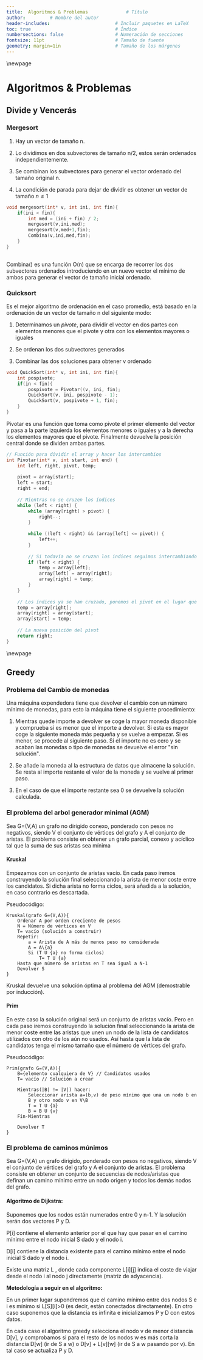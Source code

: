 ```yaml
---
title:	Algoritmos & Problemas				# Título
author: 		# Nombre del autor
header-includes:      	 	        	# Incluir paquetes en LaTeX
toc: true                   			# Índice
numbersections: false       			# Numeración de secciones
fontsize: 11pt              			# Tamaño de fuente
geometry: margin=1in        			# Tamaño de los márgenes
---
```


\newpage 

# Algoritmos & Problemas

## Divide y Vencerás

### Mergesort

1. Hay un vector de tamaño n.

2. Lo dividimos en dos subvectores de tamaño n/2, estos serán
   ordenados independientemente. 

3. Se combinan los subvectores para generar el vector ordenado del
   tamaño original n.
   
4. La condición de parada para dejar de dividir es obtener un vector
   de tamaño $n\leq 1$
   
```c
void mergesort(int* v, int ini, int fin){
	if(ini < fin){
		int med = (ini + fin) / 2;
		mergesort(v,ini,med);
		mergesort(v,med+1,fin);
		Combina(v,ini,med,fin);
	}
}
		
```
Combina() es una función O(n) que se encarga de recorrer los dos
subvectores ordenados introduciendo en un nuevo vector el mínimo de
ambos para generar el vector de tamaño inicial ordenado.

### Quicksort

Es el mejor algoritmo de ordenación en el caso promedio, está basado
en la ordenación de un vector de tamaño n del siguiente modo:

1. Determinamos un *pivote*, para dividir el vector en dos partes con
   elementos menores que el pivote y otra con los elementos mayores o
   iguales
   
2. Se ordenan los dos subvectores generados

3. Combinar las dos soluciones para obtener v ordenado

```c
void QuickSort(int* v, int ini, int fin){
	int pospivote;
	if(in < fin){
		pospivote = Pivotar((v, ini, fin);
		QuickSort(v, ini, pospivote - 1);
		QuickSort(v, pospivote + 1, fin);
	}
}
```

Pivotar es una función que toma como pivote el primer elemento del
vector y pasa a la parte izquierda los elementos menores o iguales y
a la derecha los elementos mayores que el pivote. Finalmente devuelve
la posición central donde se dividen ambas partes.

```c
// Función para dividir el array y hacer los intercambios
int Pivotar(int* v, int start, int end) {
    int left, right, pivot, temp;
 
    pivot = array[start];
    left = start;
    right = end;
 
    // Mientras no se cruzen los índices
    while (left < right) {
        while (array[right] > pivot) {
            right--;
        }
 
        while ((left < right) && (array[left] <= pivot)) {
            left++;
        }
 
        // Si todavía no se cruzan los indices seguimos intercambiando
        if (left < right) {
            temp = array[left];
            array[left] = array[right];
            array[right] = temp;
        }
    }
 
    // Los índices ya se han cruzado, ponemos el pivot en el lugar que le corresponde
    temp = array[right];
    array[right] = array[start];
    array[start] = temp;
 
    // La nueva posición del pivot
    return right;
}
```

\newpage

## Greedy

### Problema del Cambio de monedas

Una máquina expendedora tiene que devolver el cambio con un número
mínimo de monedas, para esto la máquina tiene el siguiente
procedimiento:

1. Mientras quede importe a devolver se coge la mayor moneda
   disponible y comprueba si es menor que el importe a devolver. Si
   esta es mayor coge la siguiente moneda más pequeña y se vuelve a
   empezar. Si es menor, se procede al siguiente paso. Si el importe
   no es cero y se acaban las monedas o tipo de monedas se devuelve el
   error "sin solución".
   
2. Se añade la moneda al la estructura de datos que almacene la
   solución. Se resta al importe restante el valor de la moneda y se
   vuelve al primer paso.
   
3. En el caso de que el importe restante sea 0 se devuelve la solución
   calculada.
   
### El problema del arbol generador minimal (AGM)

Sea G=(V,A) un grafo no dirigido conexo, ponderado con pesos no
negativos, siendo V el conjunto de vértices del grafo y A el conjunto
de aristas. El problema consiste en obtener un grafo parcial, conexo y
acíclico tal que la suma de sus aristas sea mínima

#### Kruskal

Empezamos con un conjunto de aristas vacío. En cada paso iremos
construyendo la solución final seleccionando la arista de menor coste
entre los candidatos. Si dicha arista no forma ciclos, será añadida a
la solución, en caso contrario es descartada.

Pseudocódigo:
```
Kruskal(grafo G=(V,A)){
	Ordenar A por orden creciente de pesos
	N = Número de vértices en V
	T= vacío (solución a construir)
	Repetir:
		a = Arista de A más de menos peso no considerada
		A = A\{a}
		Si (T U {a} no forma ciclos)
			T= T U {a}
	Hasta que número de aristas en T sea igual a N-1
	Devolver S
}
```

Kruskal devuelve una solución óptima al problema del AGM (demostrable
por inducción).

#### Prim

En este caso la solución original será un conjunto de aristas
vacío. Pero en cada paso iremos construyendo la solución final
seleccionando la arista de menor coste entre las aristas que unen un
nodo de la lista de candidatos utilizados con otro de los aún no
usados. Así hasta que la lista de candidatos tenga el mismo tamaño que
el número de vértices del grafo.

Pseudocódigo:
```
Prim(grafo G=(V,A)){
	B={elemento cualquiera de V} // Candidatos usados
	T= vacío // Solución a crear

	Mientras(|B| != |V|) hacer:
		Seleccionar arista a=(b,v) de peso mínimo que una un nodo b en
		B y otro nodo v en V\B
		T = T U {a}
		B = B U {v}
	Fin-Mientras
	
	Devolver T
}
```

### El problema de caminos múnimos
Sea G=(V,A) un grafo dirigido, ponderado con pesos no
negativos, siendo V el conjunto de vértices del grafo y A el conjunto
de aristas. El problema consiste en obtener un conjunto de secuencias
de nodos/aristas que definan un camino mínimo entre un nodo origen y
todos los demás nodos del grafo.

#### Algoritmo de Dijkstra:

Suponemos que los nodos están numerados entre 0 y n-1. Y la solución
serán dos vectores P y D.

P[i] contiene el elemento anterior por el que hay que pasar en el
camino mínimo entre el nodo inicial S dado y el nodo i.

D[i] contiene la distancia existente para el camino mínimo entre el
nodo inicial S dado y el nodo i.

Existe una matriz L , donde cada componente L[i][j] indica el coste de
viajar desde el nodo i al nodo j directamente (matriz de adyacencia).

**Metodología a seguir en el algoritmo:**

En un primer lugar supondremos que el camino mínimo entre dos nodos S
e i es mínimo si L[S][i]>0 (es decir, están conectados
directamente). En otro caso suponemos que la distancia es infinita e
inicializamos P y D con estos datos.

En cada caso el algoritmo greedy selecciona el nodo v de menor
distancia D[v], y comprobamos si para el resto de los nodos w es más
corta la distancia D[w] (ir de S a w) o D[v] + L[v][w] (ir de S a w
pasando por v). En tal caso se actualiza P y D.
